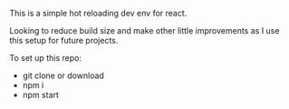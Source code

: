 This is a simple hot reloading dev env for react.  

Looking to reduce build size and make other little improvements as I use this setup for future projects.

To set up this repo:

- git clone or download
- npm i
- npm start